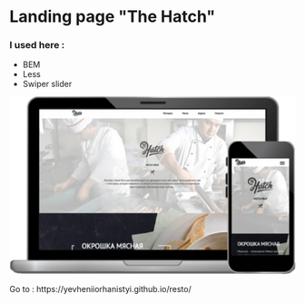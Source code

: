 # Landing page "The Hatch"
### I used here :
- BEM
- Less
- Swiper slider 
<p>
  <img src="img/hatchPreview.png"/>
</p>
<p>Go to : https://yevheniiorhanistyi.github.io/resto/</p>
